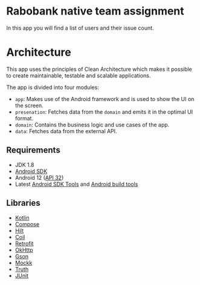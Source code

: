 # Rabobank native team assignment

In this app you will find a list of users and their issue count.

# Architecture
This app uses the principles of Clean Architecture which makes it possible to create maintainable, testable and scalable applications.

The app is divided into four modules:

* `app`: Makes use of the Android framework and is used to show the UI on the screen. 
* `presenation`: Fetches data from the `domain` and emits it in the optimal UI format.
* `domain`: Contains the business logic and use cases of the app.
* `data`: Fetches data from the external API.

## Requirements
* JDK 1.8
* [Android SDK](https://developer.android.com/studio/index.html)
* Android 12 ([API 32](https://developer.android.com/preview/api-overview.html))
* Latest [Android SDK Tools](https://developer.android.com/studio) and [Android build tools](https://developer.android.com/studio/releases/build-tools)

## Libraries 
* [Kotlin](https://kotlinlang.org/)
* [Compose](https://developer.android.com/jetpack/compose)
* [Hilt](https://developer.android.com/training/dependency-injection/hilt-android)
* [Coil](https://coil-kt.github.io/coil/)
* [Retrofit](http://square.github.io/retrofit/)
* [OkHttp](http://square.github.io/okhttp/)
* [Gson](https://github.com/google/gson)
* [Mockk](https://mockk.io/)
* [Truth](https://truth.dev/)
* [JUnit](https://junit.org/junit5/docs/current/user-guide/)
